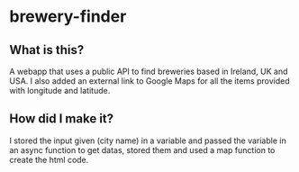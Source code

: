 # brewery-finder  
## What is this?  
A webapp that uses a public API to find breweries based in Ireland, UK and USA. I also added an external link to Google Maps for all the items provided with longitude and latitude.  
## How did I make it?  
I stored the input given (city name) in a variable and passed the variable in an async function to get datas, stored them and used a map function to create the html code. 

